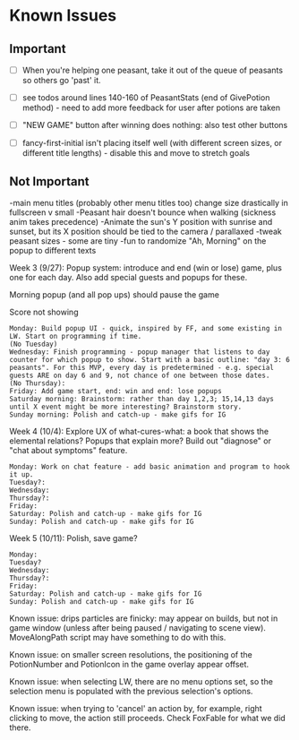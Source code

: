 # Known Issues

## Important
- [ ] When you're helping one peasant, take it out of the queue of peasants so others go 'past' it.
- [ ] see todos around lines 140-160 of PeasantStats (end of GivePotion method) - need to add more feedback for user after potions are taken
- [ ] "NEW GAME" button after winning does nothing: also test other buttons
- [ ] fancy-first-initial isn't placing itself well (with different screen sizes, or different title lengths) - disable this and move to stretch goals


## Not Important
-main menu titles (probably other menu titles too) change size drastically in fullscreen v small
-Peasant hair doesn't bounce when walking (sickness anim takes precedence)
-Animate the sun's Y position with sunrise and sunset, but its X position should be tied to the camera / parallaxed
-tweak peasant sizes - some are tiny
-fun to randomize "Ah, Morning" on the popup to different texts


Week 3 (9/27): Popup system: introduce and end (win or lose) game, plus one for each day. Also add special guests and popups for these.

Morning popup (and all pop ups) should pause the game 

Score not showing

	Monday: Build popup UI - quick, inspired by FF, and some existing in LW. Start on programming if time.
	(No Tuesday)
	Wednesday: Finish programming - popup manager that listens to day counter for which popup to show. Start with a basic outline: "day 3: 6 peasants". For this MVP, every day is predetermined - e.g. special guests ARE on day 6 and 9, not chance of one between those dates.
	(No Thursday):
	Friday: Add game start, end: win and end: lose popups
	Saturday morning: Brainstorm: rather than day 1,2,3; 15,14,13 days until X event might be more interesting? Brainstorm story.
	Sunday morning: Polish and catch-up - make gifs for IG

Week 4 (10/4): Explore UX of what-cures-what: a book that shows the elemental relations? Popups that explain more? Build out "diagnose" or "chat about symptoms" feature. 
	
	Monday: Work on chat feature - add basic animation and program to hook it up.
	Tuesday?:
	Wednesday:
	Thursday?:
	Friday:
	Saturday: Polish and catch-up - make gifs for IG
	Sunday: Polish and catch-up - make gifs for IG

Week 5 (10/11): Polish, save game?

	Monday: 
	Tuesday?
	Wednesday:
	Thursday?:
	Friday:
	Saturday: Polish and catch-up - make gifs for IG
	Sunday: Polish and catch-up - make gifs for IG



Known issue: drips particles are finicky: may appear on builds, but not in game window (unless after being paused / navigating to scene view). MoveAlongPath script may have something to do with this.

Known issue: on smaller screen resolutions, the positioning of the PotionNumber and PotionIcon in the game overlay appear offset.

Known issue: when selecting LW, there are no menu options set, so the selection menu is populated with the previous selection's options.

Known issue: when trying to 'cancel' an action by, for example, right clicking to move, the action still proceeds. Check FoxFable for what we did there.
